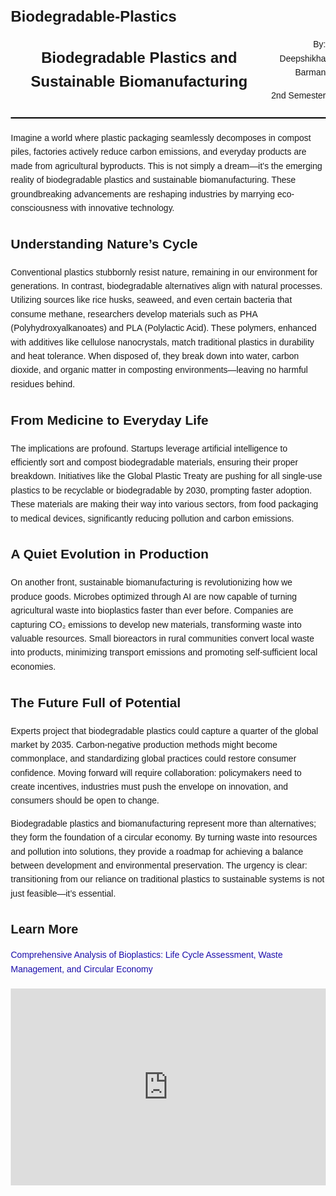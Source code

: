 # Biodegradable-Plastics
<!DOCTYPE html>
<html lang="en">
<head>
    <meta charset="UTF-8">
    <meta name="viewport" content="width=device-width, initial-scale=1.0">
    <title>Biodegradable Plastics and Sustainable Biomanufacturing</title>
    <style>
        body {
            font-family: Arial, sans-serif;
            margin: 20px;
            line-height: 1.6;
        }
        header {
            display: flex;
            justify-content: space-between;
            align-items: center;
            border-bottom: 2px solid #000;
            padding-bottom: 10px;
            margin-bottom: 20px;
        }
        h1 {
            font-size: 24px;
            margin: 0;
        }
        .author-info {
            text-align: right;
            font-size: 14px;
        }
        .content {
            margin-bottom: 20px;
        }
        .resources {
            margin-top: 30px;
        }
        .resources h2 {
            font-size: 20px;
            margin-bottom: 10px;
        }
        .resources ul {
            list-style-type: none;
            padding: 0;
        }
        .resources li {
            margin-bottom: 10px;
        }
        .resources a {
            color: #1a0dab;
            text-decoration: none;
        }
        .resources a:hover {
            text-decoration: underline;
        }
        .video-container {
            margin-top: 20px;
        }
        iframe {
            width: 100%;
            max-width: 560px;
            height: 315px;
            border: none;
        }
    </style>
</head>
<body>
    <header>
        <h1>Biodegradable Plastics and Sustainable Biomanufacturing</h1>
        <div class="author-info">
            <p>By: Deepshikha Barman</p>
            <p>2nd Semester</p>
        </div>
    </header>
    <div class="content">
        <p>Imagine a world where plastic packaging seamlessly decomposes in compost piles, factories actively reduce carbon emissions, and everyday products are made from agricultural byproducts. This is not simply a dream—it’s the emerging reality of biodegradable plastics and sustainable biomanufacturing. These groundbreaking advancements are reshaping industries by marrying eco-consciousness with innovative technology.</p>
        <h2>Understanding Nature’s Cycle</h2>
        <p>Conventional plastics stubbornly resist nature, remaining in our environment for generations. In contrast, biodegradable alternatives align with natural processes. Utilizing sources like rice husks, seaweed, and even certain bacteria that consume methane, researchers develop materials such as PHA (Polyhydroxyalkanoates) and PLA (Polylactic Acid). These polymers, enhanced with additives like cellulose nanocrystals, match traditional plastics in durability and heat tolerance. When disposed of, they break down into water, carbon dioxide, and organic matter in composting environments—leaving no harmful residues behind.</p>
        <h2>From Medicine to Everyday Life</h2>
        <p>The implications are profound. Startups leverage artificial intelligence to efficiently sort and compost biodegradable materials, ensuring their proper breakdown. Initiatives like the Global Plastic Treaty are pushing for all single-use plastics to be recyclable or biodegradable by 2030, prompting faster adoption. These materials are making their way into various sectors, from food packaging to medical devices, significantly reducing pollution and carbon emissions.</p>
        <h2>A Quiet Evolution in Production</h2>
        <p>On another front, sustainable biomanufacturing is revolutionizing how we produce goods. Microbes optimized through AI are now capable of turning agricultural waste into bioplastics faster than ever before. Companies are capturing CO₂ emissions to develop new materials, transforming waste into valuable resources. Small bioreactors in rural communities convert local waste into products, minimizing transport emissions and promoting self-sufficient local economies.</p>
        <h2>The Future Full of Potential</h2>
        <p>Experts project that biodegradable plastics could capture a quarter of the global market by 2035. Carbon-negative production methods might become commonplace, and standardizing global practices could restore consumer confidence. Moving forward will require collaboration: policymakers need to create incentives, industries must push the envelope on innovation, and consumers should be open to change.</p>
        <p>Biodegradable plastics and biomanufacturing represent more than alternatives; they form the foundation of a circular economy. By turning waste into resources and pollution into solutions, they provide a roadmap for achieving a balance between development and environmental preservation. The urgency is clear: transitioning from our reliance on traditional plastics to sustainable systems is not just feasible—it’s essential.</p>
    </div>
    <div class="resources">
        <h2>Learn More</h2>
        <ul>
            <li><a href="https://peerj.com/articles/18013/" target="_blank">Comprehensive Analysis of Bioplastics: Life Cycle Assessment, Waste Management, and Circular Economy</a></li>
        </ul>
        <div class="video-container">
            <iframe src="https://www.youtube.com/embed/uddr5Ue96wo" allowfullscreen></iframe>
        </div>
    </div>
</body>
</html>
